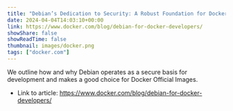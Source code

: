 ```yaml
---
title: "Debian’s Dedication to Security: A Robust Foundation for Docker Developers"
date: 2024-04-04T14:03:10+00:00
link: https://www.docker.com/blog/debian-for-docker-developers/
showShare: false
showReadTime: false
thumbnail: images/docker.png
tags: ["docker.com"]
---
```

We outline how and why Debian operates as a secure basis for development and makes a good choice for Docker Official Images.

- Link to article: https://www.docker.com/blog/debian-for-docker-developers/